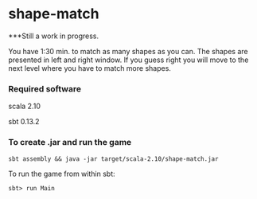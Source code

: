 # shape-match


***Still a work in progress. 

You have 1:30 min. to match as many shapes as you can. The shapes are presented in left and right window. 
If you guess right you will move to the next level where you have to match more shapes. 


### Required software

scala 2.10

sbt 0.13.2

<h3>To create .jar and run the game</h3>

```
sbt assembly && java -jar target/scala-2.10/shape-match.jar
````

To run the game from within sbt:

```
sbt> run Main
```

